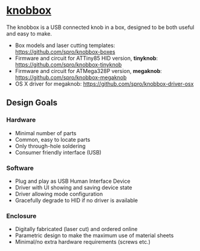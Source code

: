 # [knobbox](http://iams.pro/projects/knobbox)

The knobbox is a USB connected knob in a box, designed to be both useful and easy to make.

* Box models and laser cutting templates: https://github.com/spro/knobbox-boxes
* Firmware and circuit for ATTiny85 HID version, **tinyknob**: https://github.com/spro/knobbox-tinyknob
* Firmware and circuit for ATMega328P version, **megaknob**: https://github.com/spro/knobbox-megaknob
* OS X driver for megaknob: https://github.com/spro/knobbox-driver-osx

## Design Goals

### Hardware

* Minimal number of parts
* Common, easy to locate parts
* Only through-hole soldering
* Consumer friendly interface (USB)

### Software

* Plug and play as USB Human Interface Device
* Driver with UI showing and saving device state
* Driver allowing mode configuration
* Gracefully degrade to HID if no driver is available

### Enclosure

* Digitally fabricated (laser cut) and ordered online
* Parametric design to make the maximum use of material sheets
* Minimal/no extra hardware requirements (screws etc.)
